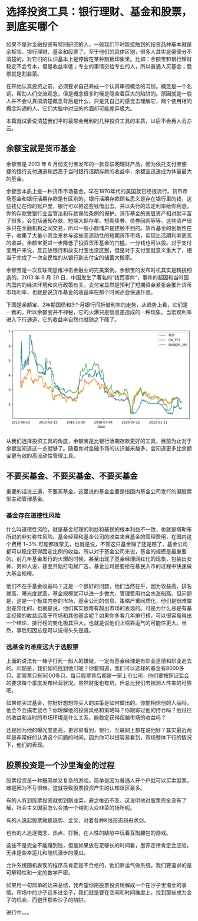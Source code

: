 # 选择投资工具：银行理财、基金和股票，到底买哪个

如果不是对金融投资有特别研究的人，一般我们平时能接触到的投资品种基本就是余额宝、银行理财、基金和股票了。至于他们的具体区别，很多人其实是傻傻分不清楚的，对它们的认识基本上是停留在某种刻板印象里。比如：余额宝和银行理财稳定不会亏本，但是收益率低；专业的事情交给专业的人，所以普通人买基金；股票就是割韭菜。

在开始认真投资之前，必须要求自己养成一个认真审视概念的习惯。概念是一个名词，帮助人们交流观念，但是概念很多时候是隐含着巨大的陷阱的。原因就是一般人并不会认真搞清楚概念背后是什么，只是凭自己的感觉去理解它，两个使用相同概念沟通的人，它们大脑中对应的内涵却可能差异极大。

本篇就试着说清楚我们平时最常会用到的几种投资工具的本质，以后不会再人云亦云。

## 余额宝就是货币基金

余额宝是 2013 年 6 月份支付宝发布的一款互联网理财产品，因为依托支付宝便捷的银行支付通道和远高于当时银行活期存款的收益率，余额宝迅速成为体量最大的基金。

余额宝本质上是一种货币市场基金，早在1970年代的美国就已经很流行。货币市场基金和银行活期存款是有区别的，银行活期存款顾名思义是存在银行里的钱，这些钱记在你的账户里，银行可以把这些钱借出去，并以央行的法定利率给你利息。你的存款受银行业监管法和存款保险条例的保护。货币基金的底层资产相对就丰富了很多，会包括通知存款、短期大额存单、短期债券、债券回购等等。这些资产很多只在金融机构之间交易，所以一般小额储户是接触不到的。货币基金的创新性在于，收集了大量小资金来参与这些高流动性的短期货币市场，实现比活期利率更高的收益。余额宝更进一步降低了投资货币基金的门槛，一分钱也可以投。对于支付宝用户来说，反正放银行和放支付宝也没区别，但是对于支付宝就意义重大了，相当于完成了一次全民性的从银行到支付宝的储蓄大搬家。

余额宝是一次互联网思维冲击金融业的完美案例，余额宝的发布时机其实是精挑细选的。2013 年 6 月 20 日，中国发生了著名的”钱荒事件“，事件的起因和当时国内国内的经济环境和央行政策有关。支付宝显然是预判了短期资金紧张会推升货币市场利率，也就是说货币基金的收益率在那个时间点会快速升高。

下图是余额宝、2年期国债和3个月银行间拆借利率的走势，从趋势上看，它们是一致的。所以余额宝并不神秘，它的火爆只是信息差造成的一种现象。当宏观利率进入下行通道，它的收益率自然也就随之下降了。

![余额宝、2年期国债和Shibor](../images/yeb_rates.png)

从我们选择投资工具的角度，余额宝是比银行活期存款更好的工具，目前为止对于余额宝知道这一点就够了。随着你对金融市场的认识越来越多，会知道更多比余额宝更有效的高流动性管理工具。

## 不要买基金、不要买基金、不要买基金

重要的话说三遍，不要买基金。这里说的基金主要是指国内基金公司发行的偏股票型主动管理基金。

### 基金存在道德性风险

什么叫道德性风险，就是基金经理的利益和基民的根本利益不一致，也就是塔勒布所说的非对称性风险。基金经理和基金公司的收益来自基金的管理费用，在国内这个费用 1~3% 可能都很常见，也就是说，不管这只基金赚了还是赔了，基金公司都可以稳定获得固定比例的收益。所以对于基金公司来说，基金的规模是最重要的。前几年基金发行的火爆的时候，甚至出现了基金经理网红化的现象，包装出女神、男神人设，甚至开始打电梯广告。基金公司是要抢在基民入市的过程中快速做大基金规模。

他们不在乎基金收益吗？这是一个很好的问题，他们当然在乎，因为收益高，排名就高，曝光度就高，基金规模就可以进一步做大，管理费用也会水涨船高。但问题是，这是一个极其内卷的市场，基金公司的信息、策略严重同质化，他们是很难做出差异化的，也就是说，他们其实很难有超出市场的表现的。可是为什么总是有基金经理的收益远高于市场和其他基金呢？如果你多看几年排行榜，可以很容易得出一个结论，排行榜的变化极其巨大，也就是说他们上榜靠运气的可能性更大。当然，事后归因总是可以说得头头是道。

### 选基金的难度远大于选股票

上面的说法有一棒子打死一船人的嫌疑，一定有基金经理是有职业道德和职业追去的。问题是，我们如何找到他们呢？你要知道，我们可以选择的基金有8000多只，而股票只有5000多只。每只股票背后都是一家上市公司，他们要按照证监会的要求每个季度发布经营状况。虽然财报也有坑，但总比我们去揣测人性来的可靠吧。

如果你买过基金，你好好想想你买入的决策是如何做出的。你能相信他的人品吗，他会不会搞老鼠仓？你理解他的投资风格和策略吗？你跟踪过他的持仓吗？他过往的收益和当时的市场环境是什么关系，能稳定获得超越市场的收益吗？

还是因为他的曝光度更高，更容易看到，银行、互联网上都在说他好？其实最近两年是非常好的认清这个问题的时间，因为你可以很容易看到，市场整体下行的情况下，他们的表现。

## 股票投资是一个沙里淘金的过程

股票投资是一种既简单又复杂的游戏。简单是因为普通人开个户就可以买卖股票，难是因为不亏很难。这就导致股票投资产生的认知误区最多。

有的人听到股票投资就想到割韭菜，避之唯恐不及，这说明他对股票完全没有了解，社会主义国家怎么会搞一个纯割大众韭菜的场所呢。

有的人说起股票就是趋势、金叉，对着各种K线形态刻舟求剑。

也有的人追逐概念、热点、打板，在人性的缺陷中玩着互掏腰包的游戏。

这些不是完全不能赚到钱，但是如果放在足够长的时间看，墨菲定律肯定会应验。无非是些幸运儿和随机漫步的傻瓜。

允许系统随机表现的程序员肯定是不合格的，他们靠运气做系统。我们要追求的是可解释性和一定的数学严密。

如果用一句简单的话来总结，我希望你把股票投资理解成一个在沙子里淘金的事情。市场中的沙子远多过金子，我们就是要在空间和时间维度上，找到那些成为金子的机会，而避开那些沙子的陷阱。

进行中。。。